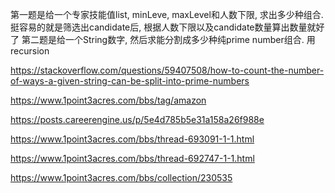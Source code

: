 第一题是给一个专家技能值list, minLeve, maxLevel和人数下限, 求出多少种组合. 挺容易的就是筛选出candidate后, 根据人数下限以及candidate数量算出数量就好了
第二题是给一个String数字, 然后求能分割成多少种纯prime number组合. 用recursion

https://stackoverflow.com/questions/59407508/how-to-count-the-number-of-ways-a-given-string-can-be-split-into-prime-numbers

https://www.1point3acres.com/bbs/tag/amazon

https://posts.careerengine.us/p/5e4d785b5e31a158a26f988e

https://www.1point3acres.com/bbs/thread-693091-1-1.html

https://www.1point3acres.com/bbs/thread-692747-1-1.html

https://www.1point3acres.com/bbs/collection/230535


